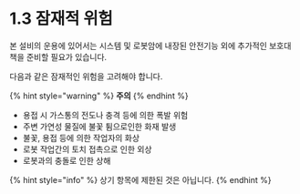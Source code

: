 # 1.3 잠재적 위험

본 설비의 운용에 있어서는 시스템 및 로봇암에 내장된 안전기능 외에 추가적인 보호대책을 준비할 필요가 있습니다.

다음과 같은 잠재적인 위험을 고려해야 합니다.

{% hint style="warning" %}
**주의**
{% endhint %}

* 용접 시 가스통의 전도나 충격 등에 의한 폭발 위험
* 주변 가연성 물질에 불꽃 튐으로인한 화재 발생
* 불꽃, 용접 등에 의한 작업자의 화상
* 로봇 작업간의 토치 접촉으로 인한 외상
* 로봇과의 충돌로 인한 상해

{% hint style="info" %}
상기 항목에 제한된 것은 아닙니다.
{% endhint %}
